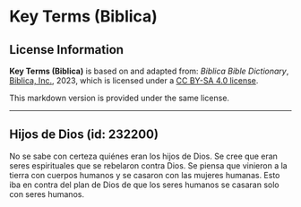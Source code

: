 # Key Terms (Biblica)

## License Information

**Key Terms (Biblica)** is based on and adapted from: _Biblica Bible Dictionary_, [Biblica, Inc.](https://www.biblica.com/), 2023, which is licensed under a [CC BY-SA 4.0 license](https://creativecommons.org/licenses/by-sa/4.0/legalcode.en).

This markdown version is provided under the same license.



--------------------------------

## Hijos de Dios (id: 232200)

No se sabe con certeza quiénes eran los hijos de Dios. Se cree que eran seres espirituales que se rebelaron contra Dios. Se piensa que vinieron a la tierra con cuerpos humanos y se casaron con las mujeres humanas. Esto iba en contra del plan de Dios de que los seres humanos se casaran solo con seres humanos.


